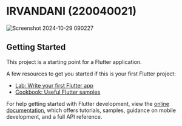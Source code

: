 # IRVANDANI (220040021)

![Screenshot 2024-10-29 090227](https://github.com/user-attachments/assets/124aed8d-1ce1-4b95-8773-a6fa2f2a5f4a)


## Getting Started

This project is a starting point for a Flutter application.

A few resources to get you started if this is your first Flutter project:

- [Lab: Write your first Flutter app](https://docs.flutter.dev/get-started/codelab)
- [Cookbook: Useful Flutter samples](https://docs.flutter.dev/cookbook)

For help getting started with Flutter development, view the
[online documentation](https://docs.flutter.dev/), which offers tutorials,
samples, guidance on mobile development, and a full API reference.
